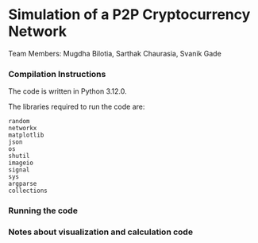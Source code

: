 # Simulation of a P2P Cryptocurrency Network

Team Members: Mugdha Bilotia, Sarthak Chaurasia, Svanik Gade

### Compilation Instructions

The code is written in Python 3.12.0.

The libraries required to run the code are:
```
random
networkx
matplotlib
json
os
shutil
imageio
signal
sys
argparse
collections
```

### Running the code


### Notes about visualization and calculation code


